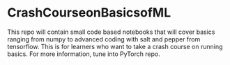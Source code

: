 # CrashCourseonBasicsofML
This repo will contain small code based notebooks that will cover basics ranging from numpy to advanced coding with salt and pepper from tensorflow.
This is for learners who want to take a crash course on running basics.
For more information, tune into PyTorch repo.
